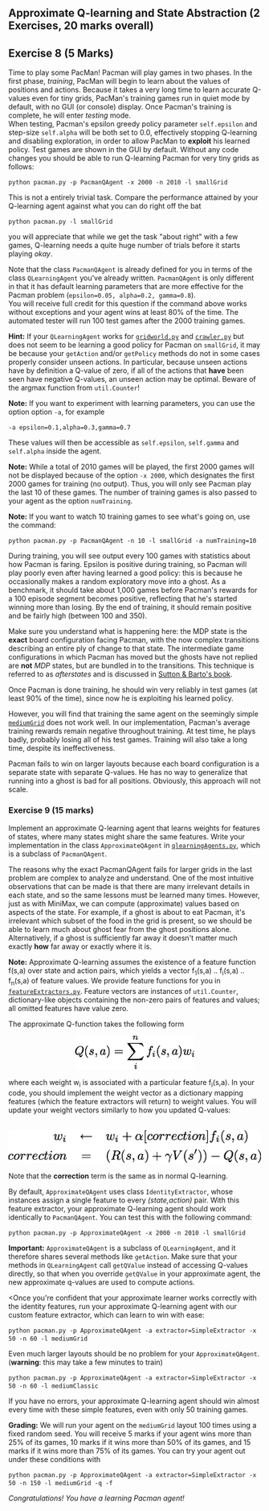 ## Approximate Q-learning and State Abstraction (2 Exercises, 20 marks overall)

## Exercise 8 (5 Marks)

Time to play some PacMan! Pacman will play games in two phases. In the first
phase, _training_, PacMan will begin to learn about the values of positions and actions.
Because it takes a very long time to learn accurate Q-values even for tiny grids,
PacMan's training games run in quiet mode by default, with no GUI (or console)
display.  Once Pacman's training is complete, he will enter _testing_ mode.  
When testing, Pacman's epsilon greedy policy parameter ```self.epsilon``` and
step-size ```self.alpha``` will be both set to 0.0, effectively stopping
Q-learning and disabling exploration, in order to allow PacMan to **exploit** his
learned policy. Test games are shown in the GUI by default.  Without any code
changes you should be able to run Q-learning Pacman for very tiny grids as follows:

```
python pacman.py -p PacmanQAgent -x 2000 -n 2010 -l smallGrid
```

This is not a entirely trivial task. Compare the performance attained by your Q-learning
agent against what you can do right off the bat

```
python pacman.py -l smallGrid
```

you will appreciate that while we get the task "about right" with a few games,
Q-learning needs a quite huge number of trials before it starts playing _okay_.

Note that the class ```PacmanQAgent``` is already defined for you in terms of
the class ```QLearningAgent``` you've already written.  ```PacmanQAgent```
is only different in that it has default learning parameters that are more
effective for the Pacman problem (```epsilon=0.05, alpha=0.2, gamma=0.8```).  
You will receive full credit for this question if the command above works
without exceptions and your agent wins at least 80% of the time. The
automated tester will run 100 test games after the 2000 training games.

**Hint:** If your ```QLearningAgent``` works for [```gridworld.py```](../code/gridworld.py)
and [```crawler.py```](../code/crawler.py) but does not seem to be learning a
good policy for Pacman on ```smallGrid```, it may be because your ```getAction```
and/or ```getPolicy``` methods do not in some cases properly consider unseen
actions.  In particular, because unseen actions have by definition a Q-value of
zero, if all of the actions that **have** been seen have negative Q-values, an
unseen action may be optimal. Beware of the argmax function from ```util.Counter```!

**Note:** If you want to experiment with learning parameters, you can use the option
option ```-a```, for example

```
-a epsilon=0.1,alpha=0.3,gamma=0.7
```  

These values will then be accessible as ```self.epsilon```, ```self.gamma```
and ```self.alpha``` inside the agent.

**Note:** While a total of 2010 games will be played, the first 2000 games
will not be displayed because of the option <code>-x 2000</code>, which designates
the first 2000 games for training (no output).  Thus, you will only see Pacman
play the last 10 of these games.  The number of training games is also passed
to your agent as the option ```numTraining```.

**Note:** If you want to watch 10 training games to see what's going on, use the command:

```
python pacman.py -p PacmanQAgent -n 10 -l smallGrid -a numTraining=10
```

During training, you will see output every 100 games with statistics about how
Pacman is faring. Epsilon is positive during training, so Pacman will play poorly
even after having learned a good policy: this is because he occasionally makes a
random exploratory move into a ghost. As a benchmark, it should take about 1,000
games  before Pacman's rewards for a 100 episode segment becomes positive, reflecting
that he's started winning more than losing. By the end of training, it should
remain positive and be fairly high (between 100 and 350).

Make sure you understand what is happening here: the MDP state is the **exact**
board configuration facing Pacman, with the now complex transitions describing
an entire ply of change to that state.  The intermediate game configurations in
which Pacman has moved but the ghosts have not replied are **not** _MDP_ states,
but are bundled in to the transitions. This technique is referred to as
_afterstates_ and is discussed in
[Sutton & Barto's book](https://webdocs.cs.ualberta.ca/~sutton/book/ebook/node68.html).

Once Pacman is done training, he should win very reliably in test games
(at least 90% of the time), since now he is exploiting his learned policy.

However, you will find that training the same agent on the seemingly simple
[```mediumGrid```](../code/layouts/mediumGrid.lay)
does not work well. In our implementation, Pacman's average training rewards
remain negative throughout training.  At test time, he plays badly, probably
losing all of his test games.  Training will also take a long time, despite
its ineffectiveness.

Pacman fails to win on larger layouts because each board configuration is a
separate state with separate Q-values.  He has no way to generalize that
running into a ghost is bad for all positions.  Obviously, this approach
will not scale.

### Exercise 9 (15 marks)

Implement an approximate Q-learning agent that learns weights for features of
states, where many states might share the same features.  Write your implementation
in the class ```ApproximateQAgent``` in [```qlearningAgents.py```](../code/qlearningAgents.py),
which is a subclass of ```PacmanQAgent```.

The reasons why the exact PacmanQAgent fails for larger grids in the last problem
are complex to analyze and understand. One of the most intuitive observations that
can be made is that there are many irrelevant details in each state, and so the
same lessons must be learned many times.   However, just as with MiniMax, we can
compute (approximate) values based on aspects of the state.  For example, if a
ghost is about to eat Pacman, it's irrelevant which subset of the food in the
grid is present, so we should be able to learn much about ghost fear from the
ghost positions alone. Alternatively, if a ghost is sufficiently far away it
doesn't matter much exactly **how** far away or exactly where it is.  

**Note:**  Approximate Q-learning assumes the existence of a feature function
f(s,a) over state and action pairs, which yields a vector
f<sub>1</sub>(s,a) .. f<sub>i</sub>(s,a) .. f<sub>n</sub>(s,a) of feature values.
We provide feature functions for you in
[```featureExtractors.py```](../code/featureExtractors.py). Feature vectors are
instances of ```util.Counter```, dictionary-like objects containing the non-zero
pairs of features and values; all omitted features have value zero.

The approximate Q-function takes the following form

<center>
	<img  src="images/define-eqn1.png">
</center>

where each weight w<sub>i</sub> is associated with a particular feature f<sub>i</sub>(s,a).
In your code, you should implement the weight vector as a dictionary mapping
features (which the feature extractors will return) to weight values. You will
update your weight vectors similarly to how you updated Q-values:

<center>
	<br>
	<img  src="images/define-eqn2.png">
</center>

Note that the **correction** term is the same as in normal Q-learning.

By default, ```ApproximateQAgent``` uses class ```IdentityExtractor```,
whose instances assign a single feature to every _(state,action)_ pair.
With this feature extractor, your approximate Q-learning agent should work
identically to ```PacmanQAgent```.  You can test this with the following command:

```
python pacman.py -p ApproximateQAgent -x 2000 -n 2010 -l smallGrid
```

**Important:** ```ApproximateQAgent``` is a subclass of  ```QLearningAgent```,
and it therefore shares several methods like ```getAction```.  Make sure that
your methods in ```QLearningAgent``` call ```getQValue``` instead of accessing
Q-values directly, so that when you override ```getQValue``` in your approximate
agent, the new approximate q-values are used to compute actions.

<Once you're confident that your approximate learner works correctly with the
identity features, run your approximate Q-learning agent with our custom
feature extractor, which can learn to win with ease:

```
python pacman.py -p ApproximateQAgent -a extractor=SimpleExtractor -x 50 -n 60 -l mediumGrid
```

Even much larger layouts should be no problem for your ```ApproximateQAgent```.
(**warning**: this may take a few minutes to train)

```
python pacman.py -p ApproximateQAgent -a extractor=SimpleExtractor -x 50 -n 60 -l mediumClassic
```

If you have no errors, your approximate Q-learning agent should win almost every
time with these simple features, even with only 50 training games.

**Grading:** We will run your agent on the ```mediumGrid``` layout 100 times using
a fixed random seed. You will receive 5 marks if your agent wins more than 25% of
its games, 10 marks if it wins more than 50% of its games, and 15 marks if
it wins more than 75% of its games. You can try your agent out under these conditions with

```
python pacman.py -p ApproximateQAgent -a extractor=SimpleExtractor -x 50 -n 150 -l mediumGrid -q -f
```

_Congratulations!  You have a learning Pacman agent!_
